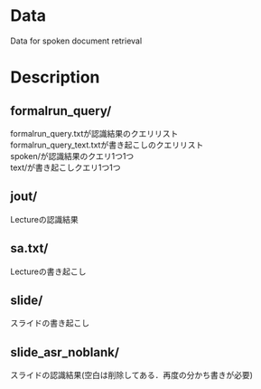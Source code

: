 # Data
Data for spoken document retrieval

# Description
## formalrun_query/
formalrun_query.txtが認識結果のクエリリスト  
formalrun_query_text.txtが書き起こしのクエリリスト  
spoken/が認識結果のクエリ1つ1つ  
text/が書き起こしクエリ1つ1つ  

## jout/
Lectureの認識結果

## sa.txt/
Lectureの書き起こし

## slide/
スライドの書き起こし

## slide_asr_noblank/
スライドの認識結果(空白は削除してある．再度の分かち書きが必要)
